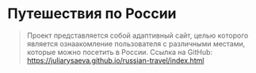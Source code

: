# Путешествия по России
> Проект представляется собой адаптивный сайт, целью которого является ознаакомление пользователя с различными местами, которые можно посетить в России.
Ссылка на GitHub: https://juliarysaeva.github.io/russian-travel/index.html
